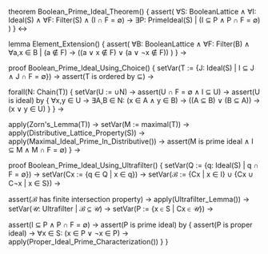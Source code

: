 theorem Boolean_Prime_Ideal_Theorem() {
  assert(
    ∀S: BooleanLattice ∧
    ∀I: Ideal(S) ∧
    ∀F: Filter(S) ∧
    (I ∩ F = ∅) →
    ∃P: PrimeIdeal(S) | (I ⊆ P ∧ P ∩ F = ∅)
  )
} ↔

lemma Element_Extension() {
  assert(
    ∀B: BooleanLattice ∧
    ∀F: Filter(B) ∧
    ∀a,x ∈ B |
    (a ∉ F) →
    ((a ∨ x ∉ F) ∨ (a ∨ ¬x ∉ F))
  )
} →

proof Boolean_Prime_Ideal_Using_Choice() {
  setVar(T := {J: Ideal(S) | I ⊆ J ∧ J ∩ F = ∅}) →
  assert(T is ordered by ⊆) →
  
  forall(N: Chain(T)) {
    setVar(U := ∪N) →
    assert(U ∩ F = ∅ ∧ I ⊆ U) →
    assert(U is ideal) by {
      ∀x,y ∈ U →
      ∃A,B ∈ N: (x ∈ A ∧ y ∈ B) →
      ((A ⊆ B) ∨ (B ⊆ A)) →
      (x ∨ y ∈ U)
    }
  } →

  apply(Zorn's_Lemma(T)) →
  setVar(M := maximal(T)) →
  apply(Distributive_Lattice_Property(S)) →
  apply(Maximal_Ideal_Prime_In_Distributive()) →
  assert(M is prime ideal ∧ I ⊆ M ∧ M ∩ F = ∅)
} →

proof Boolean_Prime_Ideal_Using_Ultrafilter() {
  setVar(Q := {q: Ideal(S) | q ∩ F = ∅}) →
  setVar(Cx := {q ∈ Q | x ∈ q}) →
  setVar(ℬ := {Cx | x ∈ I} ∪ {Cx ∪ C¬x | x ∈ S}) →
  
  assert(ℬ has finite intersection property) →
  apply(Ultrafilter_Lemma()) →
  setVar(𝒰: Ultrafilter | ℬ ⊆ 𝒰) →
  setVar(P := {x ∈ S | Cx ∈ 𝒰}) →
  
  assert(I ⊆ P ∧ P ∩ F = ∅) →
  assert(P is prime ideal) by {
    assert(P is proper ideal) →
    ∀x ∈ S: (x ∈ P ∨ ¬x ∈ P) →
    apply(Proper_Ideal_Prime_Characterization())
  }
}